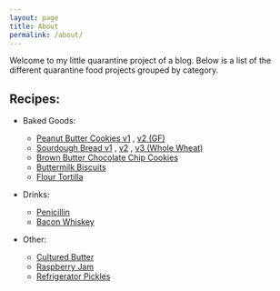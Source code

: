 ```yaml
---
layout: page
title: About
permalink: /about/
---
```


Welcome to my little quarantine project of a blog.
Below is a list of the different quarantine food projects grouped by category.


Recipes:
-
- Baked Goods:
    - [Peanut Butter Cookies v1](/blog/2020/03/23/Peanut-Butter-Cookies-v1.html) , [v2 (GF)](/blog/2020/04/05/Peanut-Butter-Cookies-v2-Gluten-Free.html)
    - [Sourdough Bread v1](/blog/2020/04/18/Sourdogh-Bread-v1.html) , [v2](/blog/2020/04/25/Sourdogh-Bread-v2.html) , [v3 (Whole Wheat)](/blog/2020/05/09/Sourdogh-Bread-v3-Whole-Wheat.html)
    - [Brown Butter Chocolate Chip Cookies](/blog/2020/04/27/BA-Brown-Butter-Cookies.html)
    - [Buttermilk Biscuits](/blog/2020/05/02/Buttermilk-Biscuits.html)
    - [Flour Tortilla](/blog/2020/05/05/Flour-Tortillas.html)

- Drinks:
    - [Penicillin](/blog/2020/03/27/Penicillin.html)
    - [Bacon Whiskey](/blog/2020/04/29/Bacon-Whiskey.html)

- Other:
    - [Cultured Butter](/blog/2020/04/19/Cultured-Butter.html)
    - [Raspberry Jam](/blog/2020/05/10/Raspberry-Jam.html)
    - [Refrigerator Pickles](/blog/2020/04/22/Refrigerator-Pickles-v1.html)
